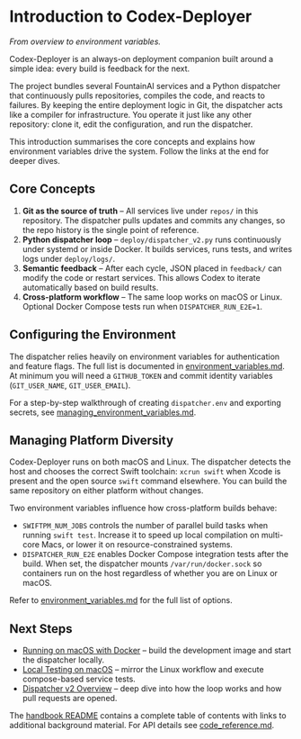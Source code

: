 # Introduction to Codex-Deployer

*From overview to environment variables.*

Codex-Deployer is an always-on deployment companion built around a simple idea: every build is feedback for the next.

The project bundles several FountainAI services and a Python dispatcher that continuously pulls repositories, compiles the code, and reacts to failures. By keeping the entire deployment logic in Git, the dispatcher acts like a compiler for infrastructure. You operate it just like any other repository: clone it, edit the configuration, and run the dispatcher.

This introduction summarises the core concepts and explains how environment variables drive the system. Follow the links at the end for deeper dives.

## Core Concepts

1. **Git as the source of truth** – All services live under `repos/` in this repository. The dispatcher pulls updates and commits any changes, so the repo history is the single point of reference.
2. **Python dispatcher loop** – `deploy/dispatcher_v2.py` runs continuously under systemd or inside Docker. It builds services, runs tests, and writes logs under `deploy/logs/`.
3. **Semantic feedback** – After each cycle, JSON placed in `feedback/` can modify the code or restart services. This allows Codex to iterate automatically based on build results.
4. **Cross-platform workflow** – The same loop works on macOS or Linux. Optional Docker Compose tests run when `DISPATCHER_RUN_E2E=1`.

## Configuring the Environment

The dispatcher relies heavily on environment variables for authentication and feature flags. The full list is documented in [environment_variables.md](../environment_variables.md). At minimum you will need a `GITHUB_TOKEN` and commit identity variables (`GIT_USER_NAME`, `GIT_USER_EMAIL`).

For a step-by-step walkthrough of creating `dispatcher.env` and exporting secrets, see [managing_environment_variables.md](../managing_environment_variables.md).

## Managing Platform Diversity

Codex-Deployer runs on both macOS and Linux. The dispatcher detects the host and
chooses the correct Swift toolchain: `xcrun swift` when Xcode is present and the
open source `swift` command elsewhere. You can build the same repository on
either platform without changes.

Two environment variables influence how cross-platform builds behave:

- `SWIFTPM_NUM_JOBS` controls the number of parallel build tasks when running
  `swift test`. Increase it to speed up local compilation on multi-core Macs,
  or lower it on resource-constrained systems.
- `DISPATCHER_RUN_E2E` enables Docker Compose integration tests after the build.
  When set, the dispatcher mounts `/var/run/docker.sock` so containers run on
  the host regardless of whether you are on Linux or macOS.

Refer to [environment_variables.md](../environment_variables.md) for the full
list of options.

## Next Steps

- [Running on macOS with Docker](../mac_docker_tutorial.md) – build the development image and start the dispatcher locally.
- [Local Testing on macOS](../mac_local_testing.md) – mirror the Linux workflow and execute compose-based service tests.
- [Dispatcher v2 Overview](../dispatcher_v2.md) – deep dive into how the loop works and how pull requests are opened.

The [handbook README](README.md) contains a complete table of contents with links to additional background material. For API details see [code_reference.md](code_reference.md).
